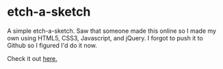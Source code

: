 # etch-a-sketch
A simple etch-a-sketch. Saw that someone made this online so I made my own using HTML5, CSS3, Javascript, and jQuery. I forgot to push it to Github so I figured I'd do it now.

Check it out <a href="http://jeffcampomanes.github.io/etch-a-sketch/"> here. </a>
